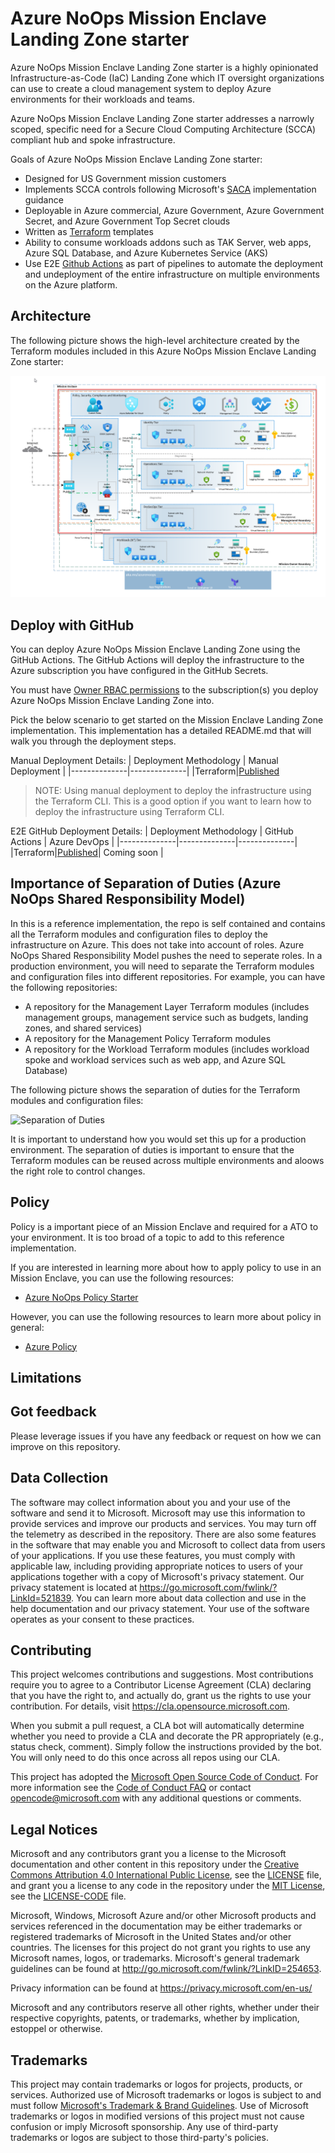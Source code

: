 # Azure NoOps Mission Enclave Landing Zone starter #

Azure NoOps Mission Enclave Landing Zone starter is a highly opinionated Infrastructure-as-Code (IaC) Landing Zone which IT oversight organizations can use to create a cloud management system to deploy Azure environments for their workloads and teams.

Azure NoOps Mission Enclave Landing Zone starter addresses a narrowly scoped, specific need for a Secure Cloud Computing Architecture (SCCA) compliant hub and spoke infrastructure.

Goals of Azure NoOps Mission Enclave Landing Zone starter:

- Designed for US Government mission customers
- Implements SCCA controls following Microsoft's [SACA](https://aka.ms/saca) implementation guidance
- Deployable in Azure commercial, Azure Government, Azure Government Secret, and Azure Government Top Secret clouds
- Written as [Terraform](./infrastructure/terraform/) templates
- Ability to consume workloads addons such as TAK Server, web apps, Azure SQL Database, and Azure Kubernetes Service (AKS)
- Use E2E [Github Actions](https://docs.github.com/en/actions/learn-github-actions/understanding-github-actions) as part of  pipelines to automate the deployment and undeployment of the entire infrastructure on multiple environments on the Azure platform.

## Architecture ##

The following picture shows the high-level architecture created by the Terraform modules included in this Azure NoOps Mission Enclave Landing Zone starter:

![Architecture](./docs/images/normalized-architecture.png)

## Deploy with GitHub ##

You can deploy Azure NoOps Mission Enclave Landing Zone using the GitHub Actions. The GitHub Actions will deploy the infrastructure to the Azure subscription you have configured in the GitHub Secrets.

You must have [Owner RBAC permissions](https://docs.microsoft.com/en-us/azure/role-based-access-control/built-in-roles#owner) to the subscription(s) you deploy Azure NoOps Mission Enclave Landing Zone into.

Pick the below scenario to get started on the Mission Enclave Landing Zone implementation. This implementation has a detailed README.md that will walk you through the deployment steps.

Manual Deployment Details:
| Deployment Methodology | Manual Deployment |
|--------------|--------------|
|Terraform|[Published](./docs/manual-deployment-guide-terraform.md)

>NOTE: Using manual deployment to deploy the infrastructure using the Terraform CLI. This is a good option if you want to learn how to deploy the infrastructure using Terraform CLI.

E2E GitHub Deployment Details:
| Deployment Methodology | GitHub Actions | Azure DevOps |
|--------------|--------------|--------------|
|Terraform|[Published](./docs/11-e2e-githubaction.md)| Coming soon |

## Importance of Separation of Duties (Azure NoOps Shared Responsibility Model) ##

In this is a reference implementation, the repo is self contained and contains all the Terraform modules and configuration files to deploy the infrastructure on Azure. This does not take into account of roles. Azure NoOps Shared Responsibility Model pushes the need to seperate roles. In a production environment, you will need to separate the Terraform modules and configuration files into different repositories. For example, you can have the following repositories:

- A repository for the Management Layer Terraform modules (includes management groups, management service such as budgets, landing zones, and shared services)
- A repository for the Management Policy Terraform modules
- A repository for the Workload Terraform modules (includes workload spoke and workload services such as web app, and Azure SQL Database)

The following picture shows the separation of duties for the Terraform modules and configuration files:

![Separation of Duties](./docs/images/separation-of-duties.png)

It is important to understand how you would set this up for a production environment. The separation of duties is important to ensure that the Terraform modules can be reused across multiple environments and aloows the right role to control changes.

## Policy ##

Policy is a important piece of an Mission Enclave and required for a ATO to your environment. It is too broad of a topic to add to this reference implementation.

If you are interested in learning more about how to apply policy to use in an Mission Enclave, you can use the following resources:

- [Azure NoOps Policy Starter](https://github.com)

However, you can use the following resources to learn more about policy in general:

- [Azure Policy](https://docs.microsoft.com/en-us/azure/governance/policy/overview)

## Limitations ##

## Got feedback ##

Please leverage issues if you have any feedback or request on how we can improve on this repository.

## Data Collection ##

The software may collect information about you and your use of the software and send it to Microsoft. Microsoft may use this information to provide services and improve our products and services. You may turn off the telemetry as described in the repository. There are also some features in the software that may enable you and Microsoft to collect data from users of your applications. If you use these features, you must comply with applicable law, including providing appropriate notices to users of your applications together with a copy of Microsoft's privacy statement. Our privacy statement is located at <https://go.microsoft.com/fwlink/?LinkId=521839>. You can learn more about data collection and use in the help documentation and our privacy statement. Your use of the software operates as your consent to these practices.

## Contributing ##

This project welcomes contributions and suggestions.  Most contributions require you to agree to a
Contributor License Agreement (CLA) declaring that you have the right to, and actually do, grant us
the rights to use your contribution. For details, visit <https://cla.opensource.microsoft.com>.

When you submit a pull request, a CLA bot will automatically determine whether you need to provide
a CLA and decorate the PR appropriately (e.g., status check, comment). Simply follow the instructions
provided by the bot. You will only need to do this once across all repos using our CLA.

This project has adopted the [Microsoft Open Source Code of Conduct](https://opensource.microsoft.com/codeofconduct/).
For more information see the [Code of Conduct FAQ](https://opensource.microsoft.com/codeofconduct/faq/) or
contact [opencode@microsoft.com](mailto:opencode@microsoft.com) with any additional questions or comments.

## Legal Notices ##

Microsoft and any contributors grant you a license to the Microsoft documentation and other content
in this repository under the [Creative Commons Attribution 4.0 International Public License](https://creativecommons.org/licenses/by/4.0/legalcode),
see the [LICENSE](LICENSE) file, and grant you a license to any code in the repository under the [MIT License](https://opensource.org/licenses/MIT), see the
[LICENSE-CODE](LICENSE-CODE) file.

Microsoft, Windows, Microsoft Azure and/or other Microsoft products and services referenced in the documentation
may be either trademarks or registered trademarks of Microsoft in the United States and/or other countries.
The licenses for this project do not grant you rights to use any Microsoft names, logos, or trademarks.
Microsoft's general trademark guidelines can be found at <http://go.microsoft.com/fwlink/?LinkID=254653>.

Privacy information can be found at <https://privacy.microsoft.com/en-us/>

Microsoft and any contributors reserve all other rights, whether under their respective copyrights, patents,
or trademarks, whether by implication, estoppel or otherwise.

## Trademarks ##

This project may contain trademarks or logos for projects, products, or services. Authorized use of Microsoft
trademarks or logos is subject to and must follow
[Microsoft's Trademark & Brand Guidelines](https://www.microsoft.com/legal/intellectualproperty/trademarks/usage/general).
Use of Microsoft trademarks or logos in modified versions of this project must not cause confusion or imply Microsoft sponsorship.
Any use of third-party trademarks or logos are subject to those third-party's policies.
